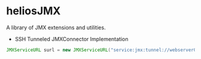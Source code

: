 heliosJMX
=========

A library of JMX extensions and utilities.


 * SSH Tunneled JMXConnector Implementation


```java
JMXServiceURL surl = new JMXServiceURL("service:jmx:tunnel://webserver015:18088/ssh/jmxmp:");
```
